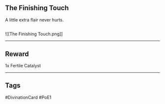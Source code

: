 ## The Finishing Touch
A little extra flair never hurts.
## 
![[The Finishing Touch.png]]

---
## Reward
1x Fertile Catalyst

---
## Tags
#DivinationCard
#PoE1